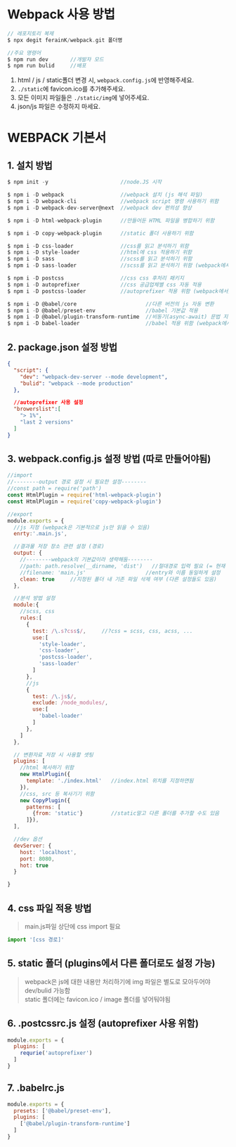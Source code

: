 # Webpack 사용 방법
```c
// 레포지토리 복제
$ npx degit ferainK/webpack.git 폴더명

//주요 명령어
$ npm run dev       //개발자 모드
$ npm run bulid     //배포
```
1. html / js / static폴더 변경 시, `webpack.config.js`에 반영해주세요.
2. `./static`에 favicon.ico를 추가해주세요.
3. 모든 이미지 파일들은 `./static/img`에 넣어주세요.
4. json/js 파일은 수정하지 마세요.



# WEBPACK 기본서
## 1. 설치 방법
```c
$ npm init -y                       //node.JS 시작

$ npm i -D webpack                  //webpack 설치 (js 해석 파일)
$ npm i -D webpack-cli              //webpack script 명령 사용하기 위함
$ npm i -D webpack-dev-server@next  //webpack dev 편의성 향상

$ npm i -D html-webpack-plugin      //만들어둔 HTML 파일을 병합하기 위함

$ npm i -D copy-webpack-plugin      //static 폴더 사용하기 위함

$ npm i -D css-loader               //css를 읽고 분석하기 위함
$ npm i -D style-loader             //html에 css 적용하기 위함
$ npm i -D sass                     //scss를 읽고 분석하기 위함
$ npm i -D sass-loader              //scss를 읽고 분석하기 위함 (webpack에서)

$ npm i -D postcss                  //css css 후처리 패키지
$ npm i -D autoprefixer             //css 공급업체별 css 자동 적용
$ npm i -D postcss-loader           //autoprefixer 적용 위함 (webpack에서)

$ npm i -D @babel/core                      //다른 버전의 js 자동 변환
$ npm i -D @babel/preset-env                //babel 기본값 적용
$ npm i -D @babel/plugin-transform-runtime  //비동기(async-await) 문법 지원
$ npm i -D babel-loader                     //babel 적용 위함 (webpack에서)

```

## 2. package.json 설정 방법
```json
{
  "script": {
    "dev": "webpack-dev-server --mode development",
    "bulid": "webpack --mode production"
  },

  //autoprefixer 사용 설정
  "browerslist":[
    "> 1%",
    "last 2 versions"
  ]
}
```

## 3. webpack.config.js 설정 방법 (따로 만들어야됨)
```js
//import
//--------output 경로 설정 시 필요한 설정--------
//const path = require('path')
const HtmlPlugin = require('html-webpack-plugin')
const HtmlPlugin = require('copy-webpack-plugin')

//export
module.exports = {
  //js 지정 (webpack은 기본적으로 js만 읽을 수 있음)
  enrty:'.main.js',

  //결과물 저장 장소 관련 설정 (경로)
  output: {
    //--------webpack의 기본값이라 생략해둠--------
    //path: path.resolve(__dirname, 'dist')   //절대경로 입력 필요 (= 현재 경로\dist)
    //filename: 'main.js'                   //entry와 이름 동일하게 설정
    clean: true     //지정된 폴더 내 기존 파일 삭제 여부 (다른 설정들도 있음)
  },

  //분석 방법 설정
  module:{
    //scss, css
    rules:[
      {
        test: /\.s?css$/,     //?css = scss, css, acss, ...
        use:[
          'style-loader',
          'css-loader',
          'postcss-loader',
          'sass-loader'
        ]
      },
      //js
      {
        test: /\.js$/,
        exclude: /node_modules/,
        use:[
          'babel-loader'
        ]
      },
    ]
  },

  // 변환자료 저장 시 사용할 셋팅
  plugins: [
    //html 복사하기 위함
    new HtmlPlugin({
      template: './index.html'   //index.html 위치를 지정하면됨
    }),
    //css, src 등 복사기기 위함
    new CopyPlugin({
      patterns: [
        {from: 'static'}         //static말고 다른 폴더를 추가할 수도 있음
      ]}),
  ],

  //dev 옵션
  devServer: {
    host: 'localhost',
    port: 8080,
    hot: true
  }

}
```
## 4. css 파일 적용 방법
> main.js파일 상단에 css import 필요
```js
import '[css 경로]'
```

## 5. static 폴더 (plugins에서 다른 폴더로도 설정 가능)
> webpack은 js에 대한 내용만 처리하기에 img 파일은 별도로 모아두어야 dev/bulid 가능함 </br>
> static 폴더에는 favicon.ico / image 폴더를 넣어둬야됨 

## 6. .postcssrc.js 설정 (autoprefixer 사용 위함)
```js
module.exports = {
  plugins: [
    requrie('autoprefixer')
  ]
}
```

## 7. .babelrc.js
```js
module.exports = {
  presets: ['@babel/preset-env'],
  plugins: [
    ['@babel/plugin-transform-runtime']
  ]
}
```